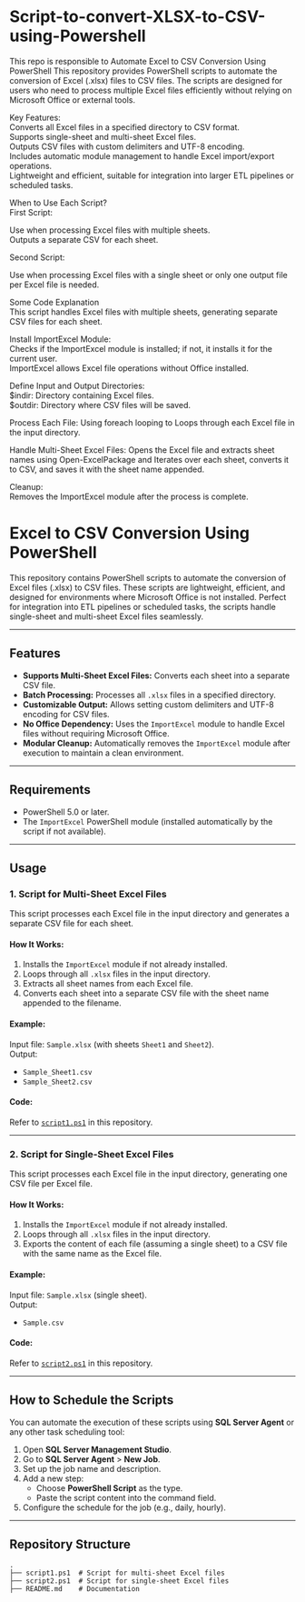 # Script-to-convert-XLSX-to-CSV-using-Powershell
This repo is responsible to Automate Excel to CSV Conversion Using PowerShell
This repository provides PowerShell scripts to automate the conversion of Excel (.xlsx) files to CSV files. The scripts are designed for users who need to process multiple Excel files efficiently without relying on Microsoft Office or external tools.

Key Features:<br />
Converts all Excel files in a specified directory to CSV format.<br />
Supports single-sheet and multi-sheet Excel files.<br />
Outputs CSV files with custom delimiters and UTF-8 encoding.<br />
Includes automatic module management to handle Excel import/export operations.<br />
Lightweight and efficient, suitable for integration into larger ETL pipelines or scheduled tasks.<br />

When to Use Each Script?<br />
First Script:<br />

Use when processing Excel files with multiple sheets.<br />
Outputs a separate CSV for each sheet.<br />

Second Script:<br />

Use when processing Excel files with a single sheet or only one output file per Excel file is needed.<br />


Some Code Explanation <br />
This script handles Excel files with multiple sheets, generating separate CSV files for each sheet.<br />

Install ImportExcel Module:<br />
Checks if the ImportExcel module is installed; if not, it installs it for the current user.<br />
ImportExcel allows Excel file operations without Office installed.<br />

Define Input and Output Directories:<br />
$indir: Directory containing Excel files.<br />
$outdir: Directory where CSV files will be saved.<br />

Process Each File: Using foreach looping to Loops through each Excel file in the input directory. <br /> 

Handle Multi-Sheet Excel Files: Opens the Excel file and extracts sheet names using Open-ExcelPackage and Iterates over each sheet, converts it to CSV, and saves it with the sheet name appended. <br />

Cleanup:<br />
Removes the ImportExcel module after the process is complete.<br />




# Excel to CSV Conversion Using PowerShell  

This repository contains PowerShell scripts to automate the conversion of Excel files (.xlsx) to CSV files. These scripts are lightweight, efficient, and designed for environments where Microsoft Office is not installed. Perfect for integration into ETL pipelines or scheduled tasks, the scripts handle single-sheet and multi-sheet Excel files seamlessly.  

---

## Features  
- **Supports Multi-Sheet Excel Files:** Converts each sheet into a separate CSV file.  
- **Batch Processing:** Processes all `.xlsx` files in a specified directory.  
- **Customizable Output:** Allows setting custom delimiters and UTF-8 encoding for CSV files.  
- **No Office Dependency:** Uses the `ImportExcel` module to handle Excel files without requiring Microsoft Office.  
- **Modular Cleanup:** Automatically removes the `ImportExcel` module after execution to maintain a clean environment.  

---

## Requirements  
- PowerShell 5.0 or later.  
- The `ImportExcel` PowerShell module (installed automatically by the script if not available).  

---

## Usage  

### 1. Script for Multi-Sheet Excel Files  
This script processes each Excel file in the input directory and generates a separate CSV file for each sheet.  

#### How It Works:  
1. Installs the `ImportExcel` module if not already installed.  
2. Loops through all `.xlsx` files in the input directory.  
3. Extracts all sheet names from each Excel file.  
4. Converts each sheet into a separate CSV file with the sheet name appended to the filename.  

#### Example:  
Input file: `Sample.xlsx` (with sheets `Sheet1` and `Sheet2`).  
Output:  
- `Sample_Sheet1.csv`  
- `Sample_Sheet2.csv`  

#### Code:  
Refer to [`script1.ps1`](path-to-script1) in this repository.  

---

### 2. Script for Single-Sheet Excel Files  
This script processes each Excel file in the input directory, generating one CSV file per Excel file.  

#### How It Works:  
1. Installs the `ImportExcel` module if not already installed.  
2. Loops through all `.xlsx` files in the input directory.  
3. Exports the content of each file (assuming a single sheet) to a CSV file with the same name as the Excel file.  

#### Example:  
Input file: `Sample.xlsx` (single sheet).  
Output:  
- `Sample.csv`  

#### Code:  
Refer to [`script2.ps1`](path-to-script2) in this repository.  

---

## How to Schedule the Scripts  

You can automate the execution of these scripts using **SQL Server Agent** or any other task scheduling tool:  

1. Open **SQL Server Management Studio**.  
2. Go to **SQL Server Agent** > **New Job**.  
3. Set up the job name and description.  
4. Add a new step:  
   - Choose **PowerShell Script** as the type.  
   - Paste the script content into the command field.  
5. Configure the schedule for the job (e.g., daily, hourly).  

---

## Repository Structure  
```plaintext
.
├── script1.ps1  # Script for multi-sheet Excel files
├── script2.ps1  # Script for single-sheet Excel files
├── README.md    # Documentation







